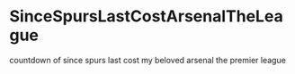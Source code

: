 # SinceSpursLastCostArsenalTheLeague
countdown of since spurs last cost my beloved arsenal the premier league
